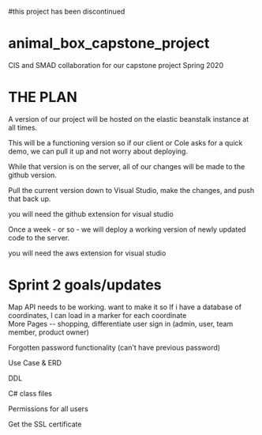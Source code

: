 #this project has been discontinued

# animal_box_capstone_project
CIS and SMAD collaboration for our capstone project Spring 2020

# THE PLAN
A version of our project will be hosted on the elastic beanstalk instance at all times. 

This will be a functioning version so if our client or Cole asks for a quick demo, we can pull it up and not worry about deploying.

While that version is on the server, all of our changes will be made to the github version.

Pull the current version down to Visual Studio, make the changes, and push that back up.
  
  you will need the github extension for visual studio

Once a week - or so - we will deploy a working version of newly updated code to the server.
  
  you will need the aws extension for visual studio
  
# Sprint 2 goals/updates
Map API needs to be working. want to make it so If i have a database of coordinates, I can load in a marker for each coordinate
<br />
More Pages -- shopping, differentiate user sign in (admin, user, team member, product owner)

Forgotten password functionality (can't have previous password) 
<br />

Use Case & ERD 
<br />

DDL
<br />

C# class files
<br />

Permissions for all users
<br />

Get the SSL certificate 
<br />


